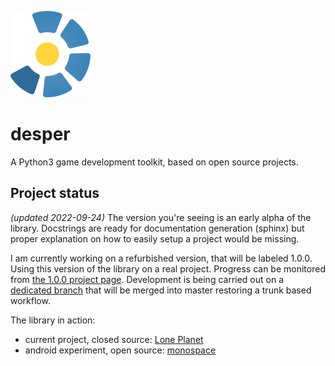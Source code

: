 ![desper logo](https://github.com/Ball-Man/desper/blob/master/assets/desper-logo-raw.png?raw=true)
# desper
A Python3 game development toolkit, based on open source projects.

## Project status
*(updated 2022-09-24)*
The version you're seeing is an early alpha of the library. Docstrings are ready for documentation generation (sphinx)
but proper explanation on how to easily setup a project would be missing.

I am currently working on a refurbished version, that will be labeled 1.0.0. Using this version of the library on a real project. Progress can be monitored from [the 1.0.0 project page](https://github.com/Ball-Man/desper/projects/4). Development is being carried out on a [dedicated branch](https://github.com/Ball-Man/desper/tree/1.0.0-devel) that will be merged into master restoring a trunk based workflow.

The library in action:
* current project, closed source: [Lone Planet](https://fmistri.it/lone/index.html)
* android experiment, open source: [monospace](https://github.com/Ball-Man/monospace)
